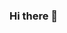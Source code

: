 ### Hi there 👋

<!--
**zacharydiringer/zacharydiringer** is a ✨ _special_ ✨ repository because its `README.md` (this file) appears on your GitHub profile.

Here are some ideas to get you started:

- 🔭 I’m currently working on GitHub
- 🌱 I’m currently learning data science
- 👯 I’m looking to collaborate on data science problems
- 🤔 I’m looking for help with GitHub
- 💬 Ask me about airplanes
- 📫 How to reach me: diringer.z@northeastern.edu
- 😄 Pronouns: He/him
- ⚡ Fun fact: I like the NY Giants and Jets
-->
